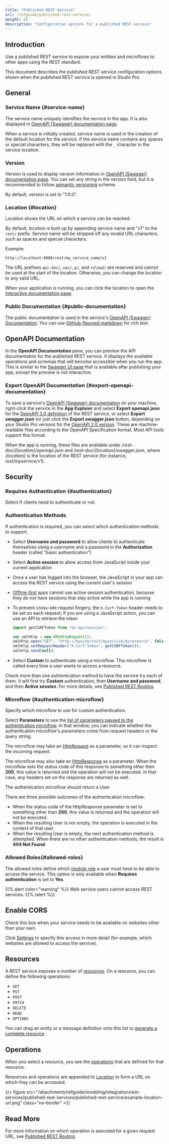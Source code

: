 ```yaml
---
title: "Published REST Service"
url: /refguide/published-rest-service/
weight: 10
description: "Configuration options for a published REST service"
---
```


## Introduction

Use a published REST service to expose your entities and microflows to other apps using the REST standard.

This document describes the published REST service configuration options shown when the published REST service is opened in Studio Pro.

## General

### Service Name {#service-name}

The service name uniquely identifies the service in the app. It is also displayed in [OpenAPI (Swagger) documentation page](/refguide/open-api/).

When a service is initially created, service name is used in the creation of the default location for the service. If the service name contains any spaces or special characters, they will be replaced with the `_` character in the service location.

### Version

Version is used to display version information in [OpenAPI (Swagger) documentation page](/refguide/open-api/). You can set any string in the version field, but it is recommended to follow [semantic versioning](https://semver.org/) scheme.

By default, version is set to "1.0.0".

### Location {#location}

Location shows the URL on which a service can be reached.

By default, location is built up by appending service name and "v1" to the `rest/` prefix. Service name will be stripped off any invalid URL characters, such as spaces and special characters.

Example:

```text
http://localhost:8080/rest/my_service_name/v1
```

The URL prefixes `api-doc/`, `xas/`, `p/`, and `reload/` are reserved and cannot be used at the start of the location. Otherwise, you can change the location to any valid URL.

When your application is running, you can click the location to open the [interactive documentation page](/refguide/published-rest-services/#interactive-documentation).

### Public Documentation {#public-documentation}

The public documentation is used in the service's [OpenAPI (Swagger) Documentation](/refguide/open-api/). You can use [GitHub-flavored markdown](/refguide/gfm-syntax/) for rich text.

## OpenAPI Documentation

In the **OpenAPI Documentation** pane, you can preview the API documentation for the published REST service. It displays the available operations and schemas that will become accessible when you run the app. This is similar to the [Swagger UI page](/refguide/view-menu/#api-documentation) that is available after publishing your app, except the preview is not interactive. 

### Export OpenAPI Documentation {#export-openapi-documentation}

To save a service's [OpenAPI (Swagger) documentation](/refguide/open-api/) on your machine, right-click the service in the **App Explorer** and select **Export openapi.json** for the [OpenAPI 3.0 definition](https://github.com/OAI/OpenAPI-Specification/blob/main/versions/3.0.1.md) of the REST service, or select **Export swagger.json** (or just click the **Export swagger.json** button, depending on your Studio Pro version) for the [OpenAPI 2.0 version](https://github.com/OAI/OpenAPI-Specification/blob/main/versions/2.0.md). These are machine-readable files according to the OpenAPI Specification format. Most API tools support this format.

When the app is running, these files are available under */rest-doc/{location}/openapi.json* and */rest-doc/{location}/swagger.json*, where *{location}* is the location of the REST service (for instance, *rest/myservice/v1*).

## Security

### Requires Authentication {#authentication}

Select if clients need to authenticate or not.

### Authentication Methods

If authentication is required, you can select which authentication methods to support.

* Select **Username and password** to allow clients to authenticate themselves using a username and a password in the **Authorization** header (called "basic authentication")
* Select **Active session** to allow access from JavaScript inside your current application
* Once a user has logged into the browser, the JavaScript in your app can access the REST service using the current user's session
* [Offline-first](/refguide/offline-first/) apps cannot use active session authentication, because they do not have sessions that stay active while the app is running
* To prevent cross-site request forgery, the `X-Csrf-Token` header needs to be set on each request; if you are using a JavaScript action, you can use an API to retrieve the token

    ```javascript
    import getCSRFToken from "mx-api/session";

    var xmlHttp = new XMLHttpRequest();
    xmlHttp.open("GET", "http://mysite/rest/myservice/myresource", false);
    xmlHttp.setRequestHeader("X-Csrf-Token", getCSRFToken());
    xmlHttp.send(null);
    ```

* Select **Custom** to authenticate using a microflow. This microflow is called every time a user wants to access a resource.

Check more than one authentication method to have the service try each of them. It will first try **Custom** authentication, then **Username and password**, and then **Active session**. For more details, see [Published REST Routing](/refguide/published-rest-routing/).

### Microflow {#authentication-microflow}

Specify which microflow to use for custom authentication.

Select **Parameters** to see the [list of parameters passed to the authentication microflow](/refguide/published-rest-authentication-parameter/). In that window, you can indicate whether the authentication microflow's parameters come from request headers or the query string.

The microflow may take an [HttpRequest](/refguide/http-request-and-response-entities/#http-request) as a parameter, so it can inspect the incoming request.

The microflow may also take an [HttpResponse](/refguide/http-request-and-response-entities/#http-response) as a parameter. When the microflow sets the status code of this response to something other then **200**, this value is returned and the operation will not be executed. In that case, any headers set on the response are returned as well.

The authentication microflow should return a User.

There are three possible outcomes of the authentication microflow:

* When the status code of the HttpResponse parameter is set to something other than **200**, this value is returned and the operation will not be executed.
* When the resulting User is not empty, the operation is executed in the context of that user.
* When the resulting User is empty, the next authentication method is attempted. When there are no other authentication methods, the result is **404 Not Found**.

### Allowed Roles{#allowed-roles}

The allowed roles define which [module role](/refguide/module-security/#module-role) a user must have to be able to access the service. This option is only available when **Requires authentication** is set to **Yes**.

{{% alert color="warning" %}}
Web service users cannot access REST services.
{{% /alert %}}

## Enable CORS

Check this box when your service needs to be available on websites other than your own.

Click [Settings](/refguide/cors-settings/) to specify this access in more detail (for example, which websites are allowed to access the service).

## Resources

A REST service exposes a number of [resources](/refguide/published-rest-resource/). On a resource, you can define the following operations:

* `GET`
* `PUT`
* `POST`
* `PATCH`
* `DELETE`
* `HEAD`
* `OPTIONS`

You can drag an entity or a message definition onto this list to [generate a complete resource](/refguide/generate-rest-resource/).

## Operations

When you select a resource, you see the [operations](/refguide/published-rest-operation/) that are defined for that resource.

Resources and operations are appended to [Location](#location) to form a URL on which they can be accessed.

{{< figure src="/attachments/refguide/modeling/integration/rest-services/published-rest-services/published-rest-service/example-location-url.png" class="no-border" >}}

## Read More

For more information on which operation is executed for a given request URL, see [Published REST Routing](/refguide/published-rest-routing/).
